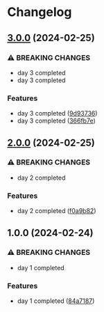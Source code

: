 # Changelog

## [3.0.0](https://github.com/sergiorgiraldo/AdventOfCode2018/compare/v2.0.0...v3.0.0) (2024-02-25)


### ⚠ BREAKING CHANGES

* day 3 completed
* day 3 completed

### Features

* day 3 completed ([9d93736](https://github.com/sergiorgiraldo/AdventOfCode2018/commit/9d9373611470999a236dc750ffd7ab6cf94b0259))
* day 3 completed ([366fb7e](https://github.com/sergiorgiraldo/AdventOfCode2018/commit/366fb7e27ec54ef525b70d0a80714154b880f39e))

## [2.0.0](https://github.com/sergiorgiraldo/AdventOfCode2018/compare/v1.0.0...v2.0.0) (2024-02-25)


### ⚠ BREAKING CHANGES

* day 2 completed

### Features

* day 2 completed ([f0a9b82](https://github.com/sergiorgiraldo/AdventOfCode2018/commit/f0a9b822a7548b87fd9f9da367d305dd542dc381))

## 1.0.0 (2024-02-24)


### ⚠ BREAKING CHANGES

* day 1 completed

### Features

* day 1 completed ([84a7187](https://github.com/sergiorgiraldo/AdventOfCode2018/commit/84a71873a7b2bcf1bf7925d4328ea8df55e7df39))
